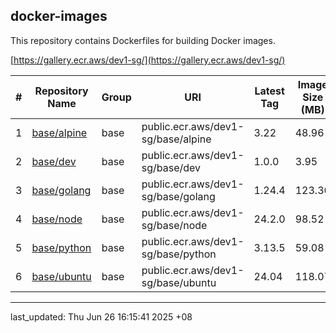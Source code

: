 ## docker-images

This repository contains Dockerfiles for building Docker images.

[https://gallery.ecr.aws/dev1-sg/](https://gallery.ecr.aws/dev1-sg/)


| # | Repository Name | Group | URI | Latest Tag | Image Size (MB)
|---|---|---|---|---|---
| 1 | [base/alpine](https://gallery.ecr.aws/dev1-sg/base/alpine) | base | public.ecr.aws/dev1-sg/base/alpine | 3.22 | 48.96
| 2 | [base/dev](https://gallery.ecr.aws/dev1-sg/base/dev) | base | public.ecr.aws/dev1-sg/base/dev | 1.0.0 | 3.95
| 3 | [base/golang](https://gallery.ecr.aws/dev1-sg/base/golang) | base | public.ecr.aws/dev1-sg/base/golang | 1.24.4 | 123.30
| 4 | [base/node](https://gallery.ecr.aws/dev1-sg/base/node) | base | public.ecr.aws/dev1-sg/base/node | 24.2.0 | 98.52
| 5 | [base/python](https://gallery.ecr.aws/dev1-sg/base/python) | base | public.ecr.aws/dev1-sg/base/python | 3.13.5 | 59.08
| 6 | [base/ubuntu](https://gallery.ecr.aws/dev1-sg/base/ubuntu) | base | public.ecr.aws/dev1-sg/base/ubuntu | 24.04 | 118.07

---

last_updated: Thu Jun 26 16:15:41 2025 +08